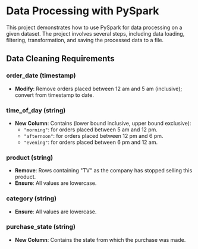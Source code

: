# Data Processing with PySpark
This project demonstrates how to use PySpark for data processing on a given dataset. 
The project involves several steps, including data loading, filtering, transformation, and saving the processed data to a file.
## Data Cleaning Requirements

### order_date (timestamp)
- **Modify**: Remove orders placed between 12 am and 5 am (inclusive); convert from timestamp to date.

### time_of_day (string)
- **New Column**: Contains (lower bound inclusive, upper bound exclusive):
  - `"morning"`: for orders placed between 5 am and 12 pm.
  - `"afternoon"`: for orders placed between 12 pm and 6 pm.
  - `"evening"`: for orders placed between 6 pm and 12 am.

### product (string)
- **Remove**: Rows containing "TV" as the company has stopped selling this product.
- **Ensure**: All values are lowercase.

### category (string)
- **Ensure**: All values are lowercase.

### purchase_state (string)
- **New Column**: Contains the state from which the purchase was made.
